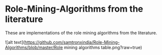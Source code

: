 # Role-Mining-Algorithms from the literature

These are implementations of the role mining algorithms from the literature.

![alt text](https://github.com/samtronxindia/Role-Mining-Algorithms/blob/master/Role mining algorithms table.png?raw=true)
